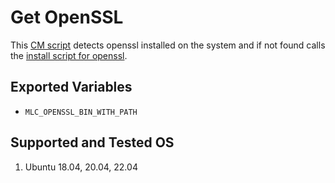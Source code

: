 # Get OpenSSL
This [CM script](https://github.com/mlcommons/ck/blob/master/cm/docs/specs/script.md) detects openssl installed on the system and if not found calls the [install script for openssl](../script/install-openssl).

## Exported Variables
* `MLC_OPENSSL_BIN_WITH_PATH`

## Supported and Tested OS
1. Ubuntu 18.04, 20.04, 22.04
